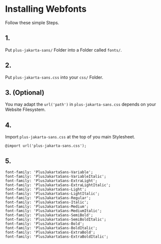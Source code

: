 # Installing Webfonts
Follow these simple Steps.

## 1.
Put `plus-jakarta-sans/` Folder into a Folder called `fonts/`.

## 2.
Put `plus-jakarta-sans.css` into your `css/` Folder.

## 3. (Optional)
You may adapt the `url('path')` in `plus-jakarta-sans.css` depends on your Website Filesystem.

## 4.
Import `plus-jakarta-sans.css` at the top of you main Stylesheet.

```
@import url('plus-jakarta-sans.css');
```

## 5.


```
font-family: 'PlusJakartaSans-Variable';
font-family: 'PlusJakartaSans-VariableItalic';
font-family: 'PlusJakartaSans-ExtraLight';
font-family: 'PlusJakartaSans-ExtraLightItalic';
font-family: 'PlusJakartaSans-Light';
font-family: 'PlusJakartaSans-LightItalic';
font-family: 'PlusJakartaSans-Regular';
font-family: 'PlusJakartaSans-Italic';
font-family: 'PlusJakartaSans-Medium';
font-family: 'PlusJakartaSans-MediumItalic';
font-family: 'PlusJakartaSans-SemiBold';
font-family: 'PlusJakartaSans-SemiBoldItalic';
font-family: 'PlusJakartaSans-Bold';
font-family: 'PlusJakartaSans-BoldItalic';
font-family: 'PlusJakartaSans-ExtraBold';
font-family: 'PlusJakartaSans-ExtraBoldItalic';
```


